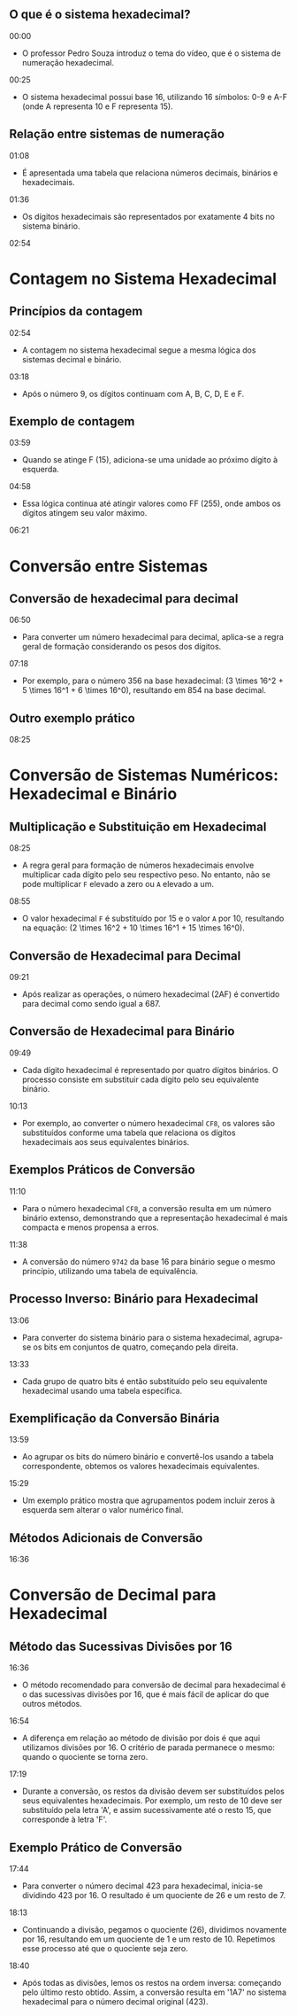 ## O que é o sistema hexadecimal?


00:00

- O professor Pedro Souza introduz o tema do vídeo, que é o sistema de numeração hexadecimal.

00:25

- O sistema hexadecimal possui base 16, utilizando 16 símbolos: 0-9 e A-F (onde A representa 10 e F representa 15).

## Relação entre sistemas de numeração

01:08

- É apresentada uma tabela que relaciona números decimais, binários e hexadecimais.

01:36

- Os dígitos hexadecimais são representados por exatamente 4 bits no sistema binário.

02:54

# Contagem no Sistema Hexadecimal

## Princípios da contagem

02:54

- A contagem no sistema hexadecimal segue a mesma lógica dos sistemas decimal e binário.

03:18

- Após o número 9, os dígitos continuam com A, B, C, D, E e F.

## Exemplo de contagem
03:59

- Quando se atinge F (15), adiciona-se uma unidade ao próximo dígito à esquerda.

04:58

- Essa lógica continua até atingir valores como FF (255), onde ambos os dígitos atingem seu valor máximo.

06:21
# Conversão entre Sistemas

## Conversão de hexadecimal para decimal

06:50

- Para converter um número hexadecimal para decimal, aplica-se a regra geral de formação considerando os pesos dos dígitos.


07:18

- Por exemplo, para o número 356 na base hexadecimal: (3 \times 16^2 + 5 \times 16^1 + 6 \times 16^0), resultando em 854 na base decimal.

## Outro exemplo prático

08:25

# Conversão de Sistemas Numéricos: Hexadecimal e Binário

## Multiplicação e Substituição em Hexadecimal

08:25

- A regra geral para formação de números hexadecimais envolve multiplicar cada dígito pelo seu respectivo peso. No entanto, não se pode multiplicar `F` elevado a zero ou `A` elevado a um.

08:55

- O valor hexadecimal `F` é substituído por 15 e o valor `A` por 10, resultando na equação: (2 \times 16^2 + 10 \times 16^1 + 15 \times 16^0).

## Conversão de Hexadecimal para Decimal

09:21

- Após realizar as operações, o número hexadecimal (2AF) é convertido para decimal como sendo igual a 687.
## Conversão de Hexadecimal para Binário

09:49

- Cada dígito hexadecimal é representado por quatro dígitos binários. O processo consiste em substituir cada dígito pelo seu equivalente binário.

10:13

- Por exemplo, ao converter o número hexadecimal `CF8`, os valores são substituídos conforme uma tabela que relaciona os dígitos hexadecimais aos seus equivalentes binários.

## Exemplos Práticos de Conversão

11:10

- Para o número hexadecimal `CF8`, a conversão resulta em um número binário extenso, demonstrando que a representação hexadecimal é mais compacta e menos propensa a erros.

11:38

- A conversão do número `9742` da base 16 para binário segue o mesmo princípio, utilizando uma tabela de equivalência.

## Processo Inverso: Binário para Hexadecimal


13:06

- Para converter do sistema binário para o sistema hexadecimal, agrupa-se os bits em conjuntos de quatro, começando pela direita.

13:33

- Cada grupo de quatro bits é então substituído pelo seu equivalente hexadecimal usando uma tabela específica.
## Exemplificação da Conversão Binária

13:59

- Ao agrupar os bits do número binário e convertê-los usando a tabela correspondente, obtemos os valores hexadecimais equivalentes.


15:29

- Um exemplo prático mostra que agrupamentos podem incluir zeros à esquerda sem alterar o valor numérico final.

## Métodos Adicionais de Conversão


16:36

# Conversão de Decimal para Hexadecimal


## Método das Sucessivas Divisões por 16


16:36

- O método recomendado para conversão de decimal para hexadecimal é o das sucessivas divisões por 16, que é mais fácil de aplicar do que outros métodos.

16:54

- A diferença em relação ao método de divisão por dois é que aqui utilizamos divisões por 16. O critério de parada permanece o mesmo: quando o quociente se torna zero.

17:19

- Durante a conversão, os restos da divisão devem ser substituídos pelos seus equivalentes hexadecimais. Por exemplo, um resto de 10 deve ser substituído pela letra 'A', e assim sucessivamente até o resto 15, que corresponde à letra 'F'.


## Exemplo Prático de Conversão


17:44

- Para converter o número decimal 423 para hexadecimal, inicia-se dividindo 423 por 16. O resultado é um quociente de 26 e um resto de 7.


18:13

- Continuando a divisão, pegamos o quociente (26), dividimos novamente por 16, resultando em um quociente de 1 e um resto de 10. Repetimos esse processo até que o quociente seja zero.

18:40

- Após todas as divisões, lemos os restos na ordem inversa: começando pelo último resto obtido. Assim, a conversão resulta em '1A7' no sistema hexadecimal para o número decimal original (423).